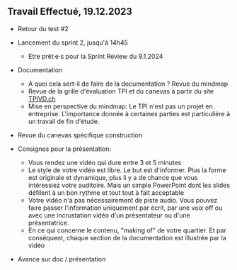 ## Travail Effectué, 19.12.2023

- Retour du test #2
- Lancement du sprint 2, jusqu'à 14h45
  - Etre prêt·e·s pour la Sprint Review du 9.1.2024
- Documentation
  - A quoi cela sert-il de faire de la documentation ? Revue du mindmap
  - Revue de la grille d'évaluation TPI et du canevas à partir du site [TPIVD.ch](https://www.tpivd.ch/index.php/documentation-tpi-cfc-ordo-2014/pour-candidat)
  - Mise en perspective du mindmap: Le TPI n'est pas un projet en entreprise. L'importance donnée à certaines parties est particulière à un travail de fin d'étude.

- Revue du canevas spécifique construction
- Consignes pour la présentation:
  - Vous rendez une vidéo qui dure entre 3 et 5 minutes
  - Le style de votre vidéo est libre. Le but est d'informer. Plus la forme est originale et dynamique, plus il y a de chance que vous intéressiez votre auditoire. Mais un simple PowerPoint dont les slides défilent à un bon rythme et tout tout à fait acceptable
  - Votre vidéo n'a pas nécessairement de piste audio. Vous pouvez faire passer l'information uniquement par écrit, par une voix off ou avec une incrustation vidéo d'un présentateur ou d'une présentatrice.
  - En ce qui concerne le contenu,  "making of" de votre quartier. Et par conséquent, chaque section de la documentation est illustrée par la vidéo

- Avance sur doc / présentation